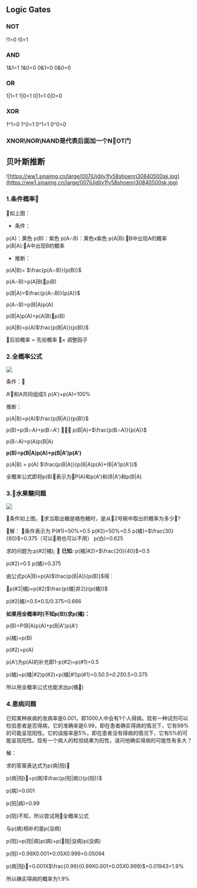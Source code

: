 ## Logic Gates

### NOT
!1=0
!0=1

### AND
1&1=1
1&0=0
0&1=0
0&0=0

### OR
1|1=1
1|0=1
0|1=1
0|0=0

### XOR
1^1=0
1^0=1
0^1=1
0^0=0

### XNOR\NOR\NAND是代表后面加一个NOT门


## 贝叶斯推断


![https://ww1.sinaimg.cn/large/007iUjdily1fy58shoenrj30840500sk.jpg](https://ww1.sinaimg.cn/large/007iUjdily1fy58shoenrj30840500sk.jpg)


### 1.条件概率

如上图：
- 条件：

p(A)：黄色
p(B)：紫色
p(A∩B)：黄色x紫色
p(A|B):B中出现A的概率
p(B|A):A中出现B的概率

- 推断：

p(A|B)= $\frac{p(A∩B)}{p(B)}$


p(A∩B)=p(A|B)p(B)

p(B|A)=$\frac{p(A∩B)}{p(A)}$

p(A∩B)=p(B|A)p(A)


p(B|A)p(A)=p(A|B)p(B)

p(A|B)=p(A)$\frac{p(B|A)}{p(B)}$


后验概率 = 先验概率 $\times$ 调整因子

### 2.全概率公式

![](https://ww1.sinaimg.cn/large/007iUjdily1fy5zhrht8vj30c007za9z.jpg)


条件：

A‘和A共同组成S
p(A')+p(A)=100%

推断：

p(A|B)=p(A)$\frac{p(B|A)}{p(B)}$

p(B)=p(B∩A)+p(B∩A')

p(B|A)=$\frac{p(B∩A)}{p(A)}$

p(B∩A)=p(A)p(B|A)

**p(B)=p(B|A)p(A)+p(B|A')p(A')**


p(A|B) = p(A)  $\frac{p(B|A)}{p(B|A)p(A)+(B|A')p(A')}$

全概率公式即将p(B)表示为P(A)和p(A')和(B|A')和p(B|A)

### 3.水果糖问题

![](https://ww1.sinaimg.cn/large/007iUjdily1fy60ee74lij30f50bq0t0.jpg)

条件如上图，求当取出糖是橘色糖时，是从2号碗中取出的概率为多少?

解：
条件表示为
P(#1)=50%=0.5
p(#2)=50%=0.5
p(橘)=$\frac{30}{80}$=0.375（可以用也可以不用）
p(白)=0.625

求的问题为:p(#2|橘);

**已知:**
p(橘|#2)=$\frac{20}{40}$=0.5

p(#2)=0.5
p(橘)=0.375

由公式p(A|B)=p(A)$\frac{p(B|A)}{p(B)}$得：

p(#2|橘)=p(#2)$\frac{p(橘|井2)}{p(橘)}$


p(#2|橘)=0.5*0.5/0.375=0.666

**如果用全概率时(不知p(B))求p(橘)：**

p(B)=P(B|A)p(A)+p(B|A')p(A')

p(橘)=p(B)

p(#2)=p(A)

p(A')为p(A)的补充即1-p(#2)=p(#1)=0.5

p(橘)=p(橘|#2)p(#2)+p(橘|#1)p(#1)=0.5*0.5+0.25*0.5=0.375

所以用全概率公式也能求出p(橘)

### 4.患病问题

已知某种疾病的发病率是0.001，即1000人中会有1个人得病。现有一种试剂可以检验患者是否得病，它的准确率是0.99，即在患者确实得病的情况下，它有99%的可能呈现阳性。它的误报率是5%，即在患者没有得病的情况下，它有5%的可能呈现阳性。现有一个病人的检验结果为阳性，请问他确实得病的可能性有多大？

解：

求的答案表达式为p(病|阳)

p(病|阳)=p(病)$\frac{p(阳|病)}{p(阳)}$

p(病)=0.001

p(阳|病)=0.99

p(阳)不知，所以尝试用全概率公式

与p(病)相补的是p(没病)

p(阳)=p(阳|病)p(病)+p(阳|没病)p(没病)

p(阳)=0.99X0.001+0.05X0.999=0.05094

p(病|阳)=0.001X$\frac{0.99}{0.99X0.001+0.05X0.999}$=0.01943=1.9%

所以确实得病的概率为1.9%
